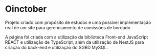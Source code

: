 # Oinctober

Projeto criado com propósito de estudos e uma possível implementação real de um site para gerenciamento de comissões de bordado.

A página foi criada com a utilização da biblioteca Front-end JavaScript REACT e utilização de TypeScript, além da utilização de NestJS para criação do back-end e utilização do SGBD MySQL.


